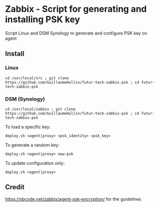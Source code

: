 # Zabbix - Script for generating and installing PSK key
Script Linux and DSM Synology to generate and configure PSK key on agent

## Install

### Linux

    cd /usr/local/src ; git clone https://github.com/GuillaumeHullin/futur-tech-zabbix-psk ; cd futur-tech-zabbix-psk

### DSM (Synology)

    cd /usr/local/zabbix ; git clone https://github.com/GuillaumeHullin/futur-tech-zabbix-psk ; cd futur-tech-zabbix-psk

To load a specific key:
    
    deploy.sh <agent|proxy> <psk_identity> <psk_key>

To generate a random key: 
    
    deploy.sh <agent|proxy> new-psk
    
To update configuration only:
    
    deploy.sh <agent|proxy>


## Credit

https://sbcode.net/zabbix/agent-psk-encryption/ for the guidelines
